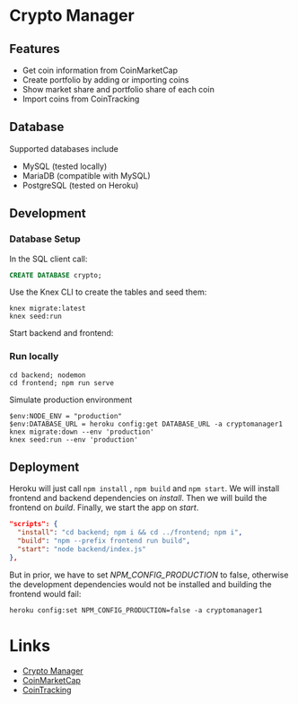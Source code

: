 # Crypto Manager
## Features
* Get coin information from CoinMarketCap 
* Create portfolio by adding or importing coins
* Show market share and portfolio share of each coin
* Import coins from CoinTracking

## Database
Supported databases include
* MySQL (tested locally)
* MariaDB (compatible with MySQL)
* PostgreSQL (tested on Heroku)

## Development
### Database Setup
In the SQL client call:
```sql
CREATE DATABASE crypto;
```
Use the Knex CLI to create the tables and seed them:
```shell
knex migrate:latest
knex seed:run
```
Start backend and frontend:
### Run locally
```shell
cd backend; nodemon
cd frontend; npm run serve
```

Simulate production environment
```shell
$env:NODE_ENV = "production"
$env:DATABASE_URL = heroku config:get DATABASE_URL -a cryptomanager1
knex migrate:down --env 'production'
knex seed:run --env 'production'
```

## Deployment
Heroku will just call `npm install` , `npm build` and `npm start`.
We will install frontend and backend dependencies on *install*.
Then we will build the frontend on *build*.
Finally, we start the app on *start*.
```json
"scripts": {
  "install": "cd backend; npm i && cd ../frontend; npm i",
  "build": "npm --prefix frontend run build",
  "start": "node backend/index.js"
},
```
But in prior, we have to set *NPM_CONFIG_PRODUCTION* to false, otherwise the development dependencies 
would not be installed and building the frontend would fail:
```shell
heroku config:set NPM_CONFIG_PRODUCTION=false -a cryptomanager1
```

# Links
* [Crypto Manager](https://cryptomanager1.herokuapp.com/)
* [CoinMarketCap](https://coinmarketcap.com)
* [CoinTracking](https://cointracking.info)